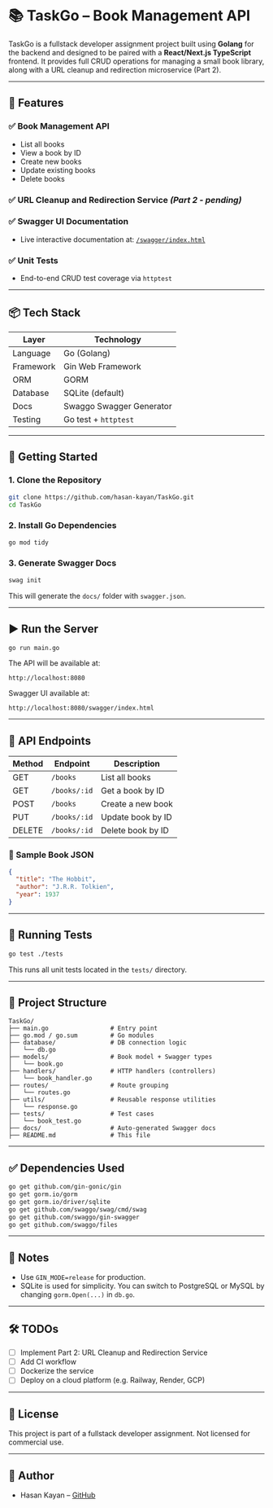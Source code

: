 # 📚 TaskGo – Book Management API

TaskGo is a fullstack developer assignment project built using **Golang** for the backend and designed to be paired with a **React/Next.js TypeScript** frontend. It provides full CRUD operations for managing a small book library, along with a URL cleanup and redirection microservice (Part 2).

---

## 🧩 Features

### ✅ Book Management API
- List all books
- View a book by ID
- Create new books
- Update existing books
- Delete books

### ✅ URL Cleanup and Redirection Service *(Part 2 - pending)*

### ✅ Swagger UI Documentation
- Live interactive documentation at: [`/swagger/index.html`](http://localhost:8080/swagger/index.html)

### ✅ Unit Tests
- End-to-end CRUD test coverage via `httptest`

---

## 📦 Tech Stack

| Layer      | Technology                |
|------------|---------------------------|
| Language   | Go (Golang)               |
| Framework  | Gin Web Framework         |
| ORM        | GORM                      |
| Database   | SQLite (default)          |
| Docs       | Swaggo Swagger Generator  |
| Testing    | Go test + `httptest`      |

---

## 🚀 Getting Started

### 1. Clone the Repository

```bash
git clone https://github.com/hasan-kayan/TaskGo.git
cd TaskGo
```

### 2. Install Go Dependencies

```bash
go mod tidy
```

### 3. Generate Swagger Docs

```bash
swag init
```

This will generate the `docs/` folder with `swagger.json`.

---

## ▶️ Run the Server

```bash
go run main.go
```

The API will be available at:

```
http://localhost:8080
```

Swagger UI available at:

```
http://localhost:8080/swagger/index.html
```

---

## 🔁 API Endpoints

| Method | Endpoint         | Description              |
|--------|------------------|--------------------------|
| GET    | `/books`         | List all books           |
| GET    | `/books/:id`     | Get a book by ID         |
| POST   | `/books`         | Create a new book        |
| PUT    | `/books/:id`     | Update book by ID        |
| DELETE | `/books/:id`     | Delete book by ID        |

### 📘 Sample Book JSON

```json
{
  "title": "The Hobbit",
  "author": "J.R.R. Tolkien",
  "year": 1937
}
```

---

## 🧪 Running Tests

```bash
go test ./tests
```

This runs all unit tests located in the `tests/` directory.

---

## 🧰 Project Structure

```
TaskGo/
├── main.go                 # Entry point
├── go.mod / go.sum         # Go modules
├── database/               # DB connection logic
│   └── db.go
├── models/                 # Book model + Swagger types
│   └── book.go
├── handlers/               # HTTP handlers (controllers)
│   └── book_handler.go
├── routes/                 # Route grouping
│   └── routes.go
├── utils/                  # Reusable response utilities
│   └── response.go
├── tests/                  # Test cases
│   └── book_test.go
├── docs/                   # Auto-generated Swagger docs
├── README.md               # This file
```

---

## ✅ Dependencies Used

```bash
go get github.com/gin-gonic/gin
go get gorm.io/gorm
go get gorm.io/driver/sqlite
go get github.com/swaggo/swag/cmd/swag
go get github.com/swaggo/gin-swagger
go get github.com/swaggo/files
```

---

## 📌 Notes

- Use `GIN_MODE=release` for production.
- SQLite is used for simplicity. You can switch to PostgreSQL or MySQL by changing `gorm.Open(...)` in `db.go`.

---

## 🛠️ TODOs

- [ ] Implement Part 2: URL Cleanup and Redirection Service
- [ ] Add CI workflow
- [ ] Dockerize the service
- [ ] Deploy on a cloud platform (e.g. Railway, Render, GCP)

---

## 🧠 License

This project is part of a fullstack developer assignment. Not licensed for commercial use.

---

## 👤 Author

- Hasan Kayan – [GitHub](https://github.com/hasan-kayan)
